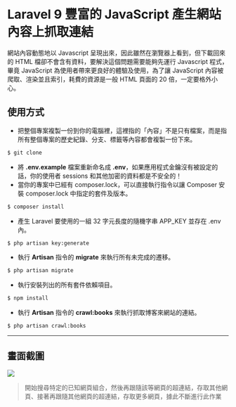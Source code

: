 # Laravel 9 豐富的 JavaScript 產生網站內容上抓取連結

網站內容動態地以 Javascript 呈現出來，因此雖然在瀏覽器上看到，但下載回來的 HTML 檔卻不會含有資料，要解決這個問題需要能夠先運行 Javascript 程式，畢竟 JavaScript 為使用者帶來更良好的體驗及使用，為了讓 JavaScript 內容被爬取、渲染並且索引，耗費的資源是一般 HTML 頁面的 20 倍，一定要格外小心。

## 使用方式
- 把整個專案複製一份到你的電腦裡，這裡指的「內容」不是只有檔案，而是指所有整個專案的歷史紀錄、分支、標籤等內容都會複製一份下來。
```sh
$ git clone
```
- 將 __.env.example__ 檔案重新命名成 __.env__，如果應用程式金鑰沒有被設定的話，你的使用者 sessions 和其他加密的資料都是不安全的！
- 當你的專案中已經有 composer.lock，可以直接執行指令以讓 Composer 安裝 composer.lock 中指定的套件及版本。
```sh
$ composer install
```
- 產生 Laravel 要使用的一組 32 字元長度的隨機字串 APP_KEY 並存在 .env 內。
```sh
$ php artisan key:generate
```
- 執行 __Artisan__ 指令的 __migrate__ 來執行所有未完成的遷移。
```sh
$ php artisan migrate
```
- 執行安裝列出的所有套件依賴項目。
```sh
$ npm install
```
- 執行 __Artisan__ 指令的 __crawl:books__ 來執行抓取博客來網站的連結。
```sh
$ php artisan crawl:books
```

----

## 畫面截圖
![](https://i.imgur.com/xNHlhld.png)
> 開始搜尋特定的已知網頁組合，然後再跟隨該等網頁的超連結，存取其他網頁、接著再跟隨其他網頁的超連結，存取更多網頁，據此不斷進行此作業